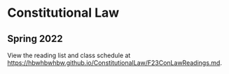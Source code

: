 # Constitutional Law
## Spring 2022

View the reading list and class schedule at <https://hbwhbwhbw.github.io/ConstitutionalLaw/F23ConLawReadings.md>.
